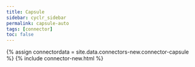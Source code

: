 ```yaml
---
title: Capsule
sidebar: cyclr_sidebar
permalink: capsule-auto
tags: [connector]
toc: false
---
```

{% assign connectordata = site.data.connectors-new.connector-capsule %}
{% include connector-new.html %}	